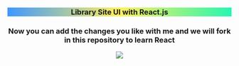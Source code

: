 <h3 align="center" style="background: linear-gradient(90deg,rgb(62, 152, 255),rgb(255, 239, 92),rgb(39, 247, 177));">Library Site UI with React.js</h3>
<h3 align="center" color="red">Now you can add the changes you like with me and we will fork in this repository to learn React</h3>
<p align="center">
  <img src="https://github.com/RinconStrategies/react-web-animation/blob/master/react_gif.gif" />
</p>





